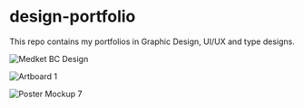 # design-portfolio
This repo contains my portfolios in Graphic Design, UI/UX and type designs.

![Medket BC Design](https://user-images.githubusercontent.com/80449006/228788800-0dccf16f-ed94-4d26-95c3-d2696602a104.jpg)

![Artboard 1](https://user-images.githubusercontent.com/80449006/228789148-f7c30ace-106a-4e2f-9afd-8e64ff7f4c98.png)

![Poster Mockup 7](https://user-images.githubusercontent.com/80449006/228789289-00bd7c07-2e49-4a4a-bc92-b10085cb38bf.jpg)
